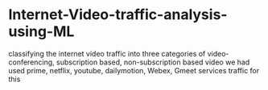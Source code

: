 # Internet-Video-traffic-analysis-using-ML
classifying the internet video traffic into three categories of video-conferencing, subscription based, non-subscription based video we had used prime, netflix, youtube, dailymotion, Webex, Gmeet services traffic for this
